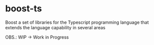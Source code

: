 # boost-ts
Boost a set of libraries for the Typescript programming language that extends the language capability in several areas

OBS.: WIP -> Work in Progress
